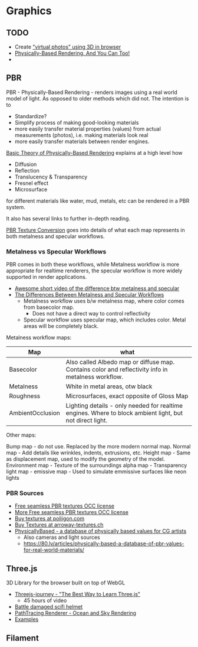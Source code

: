 # Graphics

## TODO

- Create ["virtual photos" using 3D in browser](https://colorful.app/)
- [Physically-Based Rendering, And You Can Too!](https://marmoset.co/posts/physically-based-rendering-and-you-can-too/)
- [](https://www.a23d.co/blog/pbr-textures-metallic-vs-specular-workflow/)

## PBR

PBR - Physically-Based Rendering - renders images using a real world model of light. As opposed to older methods which did not. The intention is to

- Standardize?
- Simplify process of making good-looking materials
- more easily transfer material properties (values) from actual measurements (photos), i.e. making materials look real
- more easily transfer materials between render engines.

[Basic Theory of Physically-Based Rendering](https://marmoset.co/posts/basic-theory-of-physically-based-rendering/) explains at a high level how

- Diffusion
- Reflection
- Translucency & Transparency
- Fresnel effect
- Microsurface

for different materials like water, mud, metals, etc can be rendered in a PBR system.

It also has several links to further in-depth reading.

[PBR Texture Conversion](https://marmoset.co/posts/pbr-texture-conversion/) goes into details of what each map represents in both metalness and specular workflows.

### Metalness vs Specular Workflows

PBR comes in both these workflows, while Metalness workflow is more appropriate for realtime renderers, the specular workflow is more widely supported in render applications.

- [Awesome short video of the difference btw metalness and specular](https://www.youtube.com/watch?v=mrNMpqdNchY&t=154s)
- [The Differences Between Metalness and Specular Workflows](https://help.poliigon.com/en/articles/1712659-the-differences-between-metalness-and-specular-workflows)
  - Metalness workflow uses b/w metalness map, where color comes from basecolor map.
    - Does not have a direct way to control reflectivity
  - Specular workflow uses specular map, which includes color. Metal areas will be completely black.

Metalness workflow maps:

Map              | what
-----------------|----------------------------------------------
Basecolor        | Also called Albedo map or diffuse map. Contains color and reflectivity info in metalness workflow.
Metalness        | White in metal areas, otw black
Roughness        | Microsurfaces, exact opposite of Gloss Map
AmbientOcclusion | Lighting details - only needed for realtime engines. Where to block ambient light, but not direct light.

Other maps:

Bump map - do not use. Replaced by the more modern normal map.
Normal map - Add details like wrinkles, indents, extrusions, etc.
Height map - Same as displacement map, used to modify the geometry of the model.
Environment map - Texture of the surroundings
alpha map - Transparency
light map - 
emissive map - Used to simulate emmissive surfaces like neon lights

### PBR Sources

- [Free seamless PBR textures OCC license](https://3dtextures.me/)
- [More Free seamless PBR textures OCC license](https://polyhaven.com/)
- [Buy textures at poliigon.com](https://poliigon.com)
- [Buy Textures at arroway-textures.ch](https://arroway-textures.ch)
- [PhysicallyBased - a database of physically based values for CG artists](https://physicallybased.info/)
  - Also cameras and light sources
  - <https://80.lv/articles/physically-based-a-database-of-pbr-values-for-real-world-materials/>

## Three.js

3D Library for the browser built on top of WebGL

- [Threejs-journey - "The Best Way to Learn Three.js"](https://threejs-journey.com/#)
  - 45 hours of video
- [Battle damaged scifi helmet](https://threejs.org/examples/webgl_loader_gltf.html)
- [PathTracing Renderer - Ocean and Sky Rendering](https://erichlof.github.io/THREE.js-PathTracing-Renderer/Ocean_And_Sky_Rendering.html)
- [Examples](https://threejs.org/examples/#webgl_animation_keyframes)

## Filament

[](https://google.github.io/filament/Materials.html#materialmodels)
